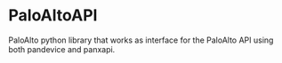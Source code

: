 # PaloAltoAPI
PaloAlto python library that works as interface for the PaloAlto API using both pandevice and panxapi.
